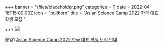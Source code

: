 +++
banner = "/files/placeholder.png"
categories = []
date = 2022-04-18T15:00:00Z
icon = "bullhorn"
title = "Asian Science Camp 2022 한국 대표 학생 모집 "

+++
![](/files/2022-asian-science-camp-asc-2022.jpg)

붙임1.[Asian Science Camp 2022 한국 대표 학생 모집 안내](/files/asian-science-camp-2022.zip)
